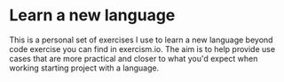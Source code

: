 # Learn a new language

This is a personal set of exercises I use to learn a new language beyond code exercise you can find in exercism.io. The aim is to help provide use cases that are more practical and closer to what you'd expect when working starting project with a language.